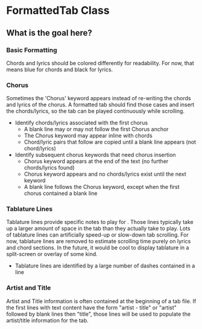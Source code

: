 # FormattedTab Class
## What is the goal here?
### Basic Formatting
Chords and lyrics should be colored differently for readability.  For now, that means blue
for chords and black for lyrics.
### Chorus
Sometimes the 'Chorus' keyword appears instead of re-writing the chords and lyrics of the chorus.
A formatted tab should find those cases and insert the chords/lyrics, so the tab can be played
continuously while scrolling.

* Identify chords/lyrics associated with the first chorus
    * A blank line may or may not follow the first Chorus anchor
    * The Chorus keyword may appear inline with chords
    * Chord/lyric pairs that follow are copied until a blank line appears (not chord/lyrics)
* Identify subsequent chorus keywords that need chorus insertion
    * Chorus keyword appears at the end of the text (no further chords/lyrics found)
    * Chorus keyword appears and no chords/lyrics exist until the next keyword
    * A blank line follows the Chorus keyword, except when the first chorus contained a blank line

### Tablature Lines
Tablature lines provide specific notes to play for .  Those lines typically take up a larger amount
of space in the tab than they actually take to play.  Lots of tablature lines can artificially speed-up
or slow-down tab scrolling.  For now, tablature lines are removed to estimate scrolling time purely on
lyrics and chord sections.  In the future, it would be cool to display tablature in a split-screen or
overlay of some kind.

* Tablature lines are identified by a large number of dashes contained in a line

### Artist and Title
Artist and Title information is often contained at the beginning of a tab file.  If the first lines with
text content have the form "artist - title" or "artist" followed by blank lines then "title", those lines
will be used to populate the artist/title information for the tab.